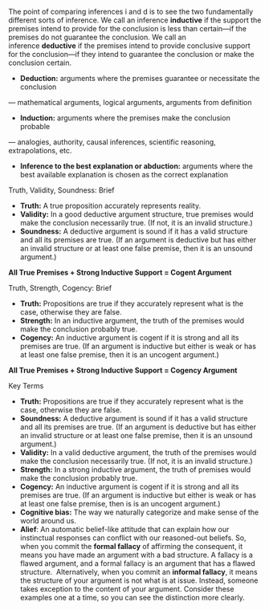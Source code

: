 The point of comparing inferences i and d is to see the two fundamentally different sorts of inference. We call an inference **inductive** if the support the premises intend to provide for the conclusion is less than certain—if the premises do not guarantee the conclusion. We call an inference **deductive** if the premises intend to provide conclusive support for the conclusion—if they intend to guarantee the conclusion or make the conclusion certain.

- **Deduction:** arguments where the premises guarantee or necessitate the conclusion

— mathematical arguments, logical arguments, arguments from definition

- **Induction:** arguments where the premises make the conclusion probable

— analogies, authority, causal inferences, scientific reasoning, extrapolations, etc.

- **Inference to the best explanation or abduction:** arguments where the best available explanation is chosen as the correct explanation

Truth, Validity, Soundness: Brief

- **Truth:** A true proposition accurately represents reality. 
- **Validity:** In a good deductive argument structure, true premises would make the conclusion necessarily true. (If not, it is an invalid structure.)
- **Soundness:** A deductive argument is sound if it has a valid structure and all its premises are true. (If an argument is deductive but has either an invalid structure or at least one false premise, then it is an unsound argument.)

**All True Premises + Strong Inductive Support = Cogent Argument**

Truth, Strength, Cogency: Brief

- **Truth:** Propositions are true if they accurately represent what is the case, otherwise they are false.
- **Strength:** In an inductive argument, the truth of the premises would make the conclusion probably true.
- **Cogency:** An inductive argument is cogent if it is strong and all its premises are true. (If an argument is inductive but either is weak or has at least one false premise, then it is an uncogent argument.)

**All True Premises + Strong Inductive Support = Cogency Argument**

Key Terms

- **Truth:** Propositions are true if they accurately represent what is the case, otherwise they are false. 
- **Soundness:** A deductive argument is sound if it has a valid structure and all its premises are true. (If an argument is deductive but has either an invalid structure or at least one false premise, then it is an unsound argument.)
- **Validity:** In a valid deductive argument, the truth of the premises would make the conclusion necessarily true. (If not, it is an invalid structure.)
- **Strength:** In a strong inductive argument, the truth of premises would make the conclusion probably true.
- **Cogency:** An inductive argument is cogent if it is strong and all its premises are true. (If an argument is inductive but either is weak or has at least one false premise, then is is an uncogent argument.)
- **Cognitive bias:** The way we naturally categorize and make sense of the world around us.
- **Alief**: An automatic belief-like attitude that can explain how our instinctual responses can conflict with our reasoned-out beliefs.
So, when you commit the **formal fallacy** of affirming the consequent, it means you have made an argument with a bad structure. A fallacy is a flawed argument, and a formal fallacy is an argument that has a flawed structure.  Alternatively, when you commit an **informal fallacy**, it means the structure of your argument is not what is at issue. Instead, someone takes exception to the content of your argument. Consider these examples one at a time, so you can see the distinction more clearly.